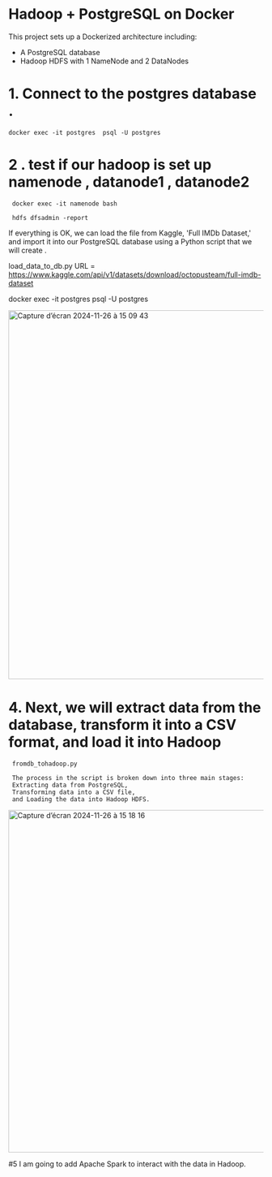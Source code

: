 
# Hadoop + PostgreSQL on Docker

This project sets up a Dockerized architecture including:
- A PostgreSQL database
- Hadoop HDFS with 1 NameNode and 2 DataNodes

# 1. Connect to the postgres database .

    docker exec -it postgres  psql -U postgres         


# 2 . test if our hadoop is set up  namenode , datanode1 , datanode2

     docker exec -it namenode bash 

     hdfs dfsadmin -report 


 If everything is OK, we can load the file from Kaggle, 'Full IMDb Dataset,' and import it into our PostgreSQL    database using a Python script that we will create .

load_data_to_db.py
URL = https://www.kaggle.com/api/v1/datasets/download/octopusteam/full-imdb-dataset

docker exec -it postgres  psql -U postgres

<img width="727" alt="Capture d’écran 2024-11-26 à 15 09 43" src="https://github.com/user-attachments/assets/06f4bce0-e001-4e62-b174-4f39ac8c1c89">


 

 # 4. Next, we will extract data from the database, transform it into a CSV format, and load it into Hadoop 
     fromdb_tohadoop.py
    
     The process in the script is broken down into three main stages:
     Extracting data from PostgreSQL,
     Transforming data into a CSV file, 
     and Loading the data into Hadoop HDFS.

<img width="675" alt="Capture d’écran 2024-11-26 à 15 18 16" src="https://github.com/user-attachments/assets/53f2730f-9948-4a32-a298-17d1f2f6e8da">

#5 I am going to add Apache Spark to interact with the data in Hadoop.
